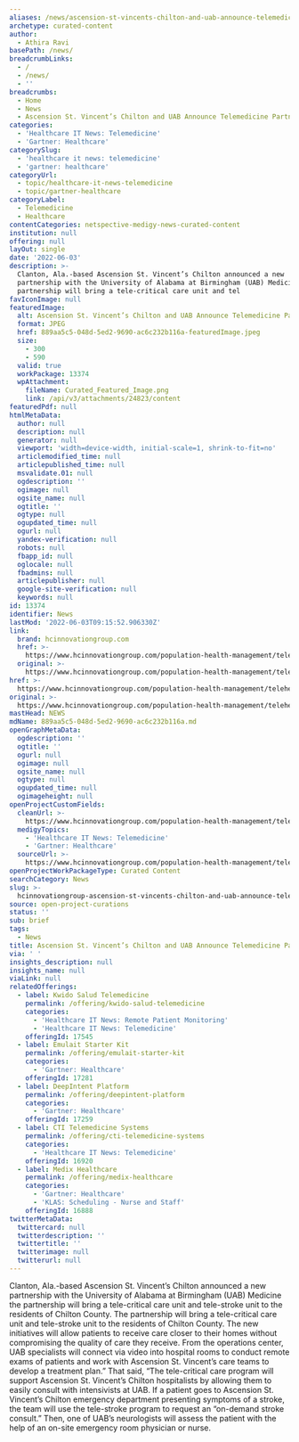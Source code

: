 ```yaml
---
aliases: /news/ascension-st-vincents-chilton-and-uab-announce-telemedicine-partnership
archetype: curated-content
author:
  - Athira Ravi
basePath: /news/
breadcrumbLinks:
  - /
  - /news/
  - ''
breadcrumbs:
  - Home
  - News
  - Ascension St. Vincent’s Chilton and UAB Announce Telemedicine Partnership
categories:
  - 'Healthcare IT News: Telemedicine'
  - 'Gartner: Healthcare'
categorySlug:
  - 'healthcare it news: telemedicine'
  - 'gartner: healthcare'
categoryUrl:
  - topic/healthcare-it-news-telemedicine
  - topic/gartner-healthcare
categoryLabel:
  - Telemedicine
  - Healthcare
contentCategories: netspective-medigy-news-curated-content
institution: null
offering: null
layOut: single
date: '2022-06-03'
description: >-
  Clanton, Ala.-based Ascension St. Vincent’s Chilton announced a new
  partnership with the University of Alabama at Birmingham (UAB) Medicine the
  partnership will bring a tele-critical care unit and tel
favIconImage: null
featuredImage:
  alt: Ascension St. Vincent’s Chilton and UAB Announce Telemedicine Partnership
  format: JPEG
  href: 889aa5c5-048d-5ed2-9690-ac6c232b116a-featuredImage.jpeg
  size:
    - 300
    - 590
  valid: true
  workPackage: 13374
  wpAttachment:
    fileName: Curated_Featured_Image.png
    link: /api/v3/attachments/24823/content
featuredPdf: null
htmlMetaData:
  author: null
  description: null
  generator: null
  viewport: 'width=device-width, initial-scale=1, shrink-to-fit=no'
  articlemodified_time: null
  articlepublished_time: null
  msvalidate.01: null
  ogdescription: ''
  ogimage: null
  ogsite_name: null
  ogtitle: ''
  ogtype: null
  ogupdated_time: null
  ogurl: null
  yandex-verification: null
  robots: null
  fbapp_id: null
  oglocale: null
  fbadmins: null
  articlepublisher: null
  google-site-verification: null
  keywords: null
id: 13374
identifier: News
lastMod: '2022-06-03T09:15:52.906330Z'
link:
  brand: hcinnovationgroup.com
  href: >-
    https://www.hcinnovationgroup.com/population-health-management/telehealth/news/21269613/ascension-st-vincents-chilton-and-uab-announce-telemedicine-partnership
  original: >-
    https://www.hcinnovationgroup.com/population-health-management/telehealth/news/21269613/ascension-st-vincents-chilton-and-uab-announce-telemedicine-partnership
href: >-
  https://www.hcinnovationgroup.com/population-health-management/telehealth/news/21269613/ascension-st-vincents-chilton-and-uab-announce-telemedicine-partnership
original: >-
  https://www.hcinnovationgroup.com/population-health-management/telehealth/news/21269613/ascension-st-vincents-chilton-and-uab-announce-telemedicine-partnership
mastHead: NEWS
mdName: 889aa5c5-048d-5ed2-9690-ac6c232b116a.md
openGraphMetaData:
  ogdescription: ''
  ogtitle: ''
  ogurl: null
  ogimage: null
  ogsite_name: null
  ogtype: null
  ogupdated_time: null
  ogimageheight: null
openProjectCustomFields:
  cleanUrl: >-
    https://www.hcinnovationgroup.com/population-health-management/telehealth/news/21269613/ascension-st-vincents-chilton-and-uab-announce-telemedicine-partnership
  medigyTopics:
    - 'Healthcare IT News: Telemedicine'
    - 'Gartner: Healthcare'
  sourceUrl: >-
    https://www.hcinnovationgroup.com/population-health-management/telehealth/news/21269613/ascension-st-vincents-chilton-and-uab-announce-telemedicine-partnership
openProjectWorkPackageType: Curated Content
searchCategory: News
slug: >-
  hcinnovationgroup-ascension-st-vincents-chilton-and-uab-announce-telemedicine-partnership
source: open-project-curations
status: ''
sub: brief
tags:
  - News
title: Ascension St. Vincent’s Chilton and UAB Announce Telemedicine Partnership
via: ' '
insights_description: null
insights_name: null
viaLink: null
relatedOfferings:
  - label: Kwido Salud Telemedicine
    permalink: /offering/kwido-salud-telemedicine
    categories:
      - 'Healthcare IT News: Remote Patient Monitoring'
      - 'Healthcare IT News: Telemedicine'
    offeringId: 17545
  - label: Emulait Starter Kit
    permalink: /offering/emulait-starter-kit
    categories:
      - 'Gartner: Healthcare'
    offeringId: 17281
  - label: DeepIntent Platform
    permalink: /offering/deepintent-platform
    categories:
      - 'Gartner: Healthcare'
    offeringId: 17259
  - label: CTI Telemedicine Systems
    permalink: /offering/cti-telemedicine-systems
    categories:
      - 'Healthcare IT News: Telemedicine'
    offeringId: 16920
  - label: Medix Healthcare
    permalink: /offering/medix-healthcare
    categories:
      - 'Gartner: Healthcare'
      - 'KLAS: Scheduling - Nurse and Staff'
    offeringId: 16888
twitterMetaData:
  twittercard: null
  twitterdescription: ''
  twittertitle: ''
  twitterimage: null
  twitterurl: null
---
```

<p>Clanton, Ala.-based Ascension St. Vincent’s Chilton announced a new partnership with the University of Alabama at Birmingham (UAB) Medicine the partnership will bring a tele-critical care unit and tele-stroke unit to the residents of Chilton County. The partnership will bring a tele-critical care unit and tele-stroke unit to the residents of Chilton County. The new initiatives will allow patients to receive care closer to their homes without compromising the quality of care they receive. From the operations center, UAB specialists will connect via video into hospital rooms to conduct remote exams of patients and work with Ascension St. Vincent’s care teams to develop a treatment plan.”
That said, “The tele-critical care program will support Ascension St. Vincent’s Chilton hospitalists by allowing them to easily consult with intensivists at UAB.
If a patient goes to Ascension St. Vincent’s Chilton emergency department presenting symptoms of a stroke, the team will use the tele-stroke program to request an “on-demand stroke consult.” Then, one of UAB’s neurologists will assess the patient with the help of an on-site emergency room physician or nurse.</p>